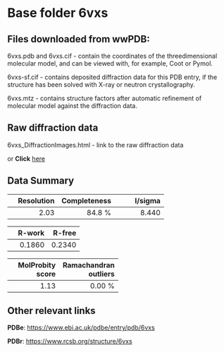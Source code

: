 # Base folder 6vxs

## Files downloaded from wwPDB:

6vxs.pdb and 6vxs.cif - contain the coordinates of the threedimensional molecular model, and can be viewed with, for example, Coot or Pymol.

6vxs-sf.cif - contains deposited diffraction data for this PDB entry, if the structure has been solved with X-ray or neutron crystallography.

6vxs.mtz - contains structure factors after automatic refinement of molecular model against the diffraction data.

## Raw diffraction data

6vxs_DiffractionImages.html - link to the raw diffraction data 

or **Click** [here](https://doi.org/10.18430/m36vxs) 

## Data Summary
|   | Resolution | Completeness| I/sigma |
|---|-------------:|----------------:|--------------:|
|   |2.03|84.8  %|<img width=50/>8.440|

|   | **R-work**| **R-free**   
|---|-------------:|----------------:|           
||0.1860|0.2340|

|   |**MolProbity<br>score**| **Ramachandran<br>outliers** 
|---|-------------:|----------------:|
||1.13|0.00 %|

## Other relevant links 
**PDBe**:  https://www.ebi.ac.uk/pdbe/entry/pdb/6vxs
 
**PDBr**: https://www.rcsb.org/structure/6vxs 


